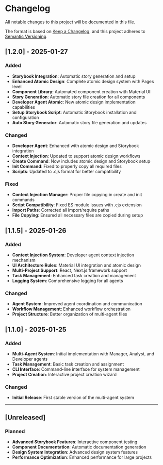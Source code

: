 # Changelog

All notable changes to this project will be documented in this file.

The format is based on [Keep a Changelog](https://keepachangelog.com/en/1.0.0/),
and this project adheres to [Semantic Versioning](https://semver.org/spec/v2.0.0.html).

## [1.2.0] - 2025-01-27

### Added
- **Storybook Integration**: Automatic story generation and setup
- **Enhanced Atomic Design**: Complete atomic design system with Pages level
- **Component Library**: Automated component creation with Material UI
- **Story Generation**: Automatic story file creation for all components
- **Developer Agent Atomic**: New atomic design implementation capabilities
- **Setup Storybook Script**: Automatic Storybook installation and configuration
- **Auto Story Generator**: Automatic story file generation and updates

### Changed
- **Developer Agent**: Enhanced with atomic design and Storybook integration
- **Context Injection**: Updated to support atomic design workflows
- **Create Command**: Now includes atomic design and Storybook setup
- **Init Command**: Fixed to properly copy all required files
- **Scripts**: Updated to .cjs format for better compatibility

### Fixed
- **Context Injection Manager**: Proper file copying in create and init commands
- **Script Compatibility**: Fixed ES module issues with .cjs extension
- **Import Paths**: Corrected all import/require paths
- **File Copying**: Ensured all necessary files are copied during setup

## [1.1.5] - 2025-01-26

### Added
- **Context Injection System**: Developer agent context injection mechanism
- **UI Architecture Rules**: Material UI integration and atomic design
- **Multi-Project Support**: React, Next.js framework support
- **Task Management**: Enhanced task creation and management
- **Logging System**: Comprehensive logging for all agents

### Changed
- **Agent System**: Improved agent coordination and communication
- **Workflow Management**: Enhanced workflow orchestration
- **Project Structure**: Better organization of multi-agent files

## [1.1.0] - 2025-01-25

### Added
- **Multi-Agent System**: Initial implementation with Manager, Analyst, and Developer agents
- **Task Management**: Basic task creation and assignment
- **CLI Interface**: Command-line interface for system management
- **Project Creation**: Interactive project creation wizard

### Changed
- **Initial Release**: First stable version of the multi-agent system

---

## [Unreleased]

### Planned
- **Advanced Storybook Features**: Interactive component testing
- **Component Documentation**: Automatic documentation generation
- **Design System Integration**: Advanced design system features
- **Performance Optimization**: Enhanced performance for large projects 